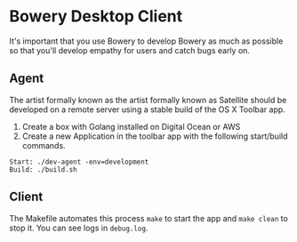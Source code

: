 # Bowery Desktop Client
It's important that you use Bowery to develop Bowery as much as possible so that you'll develop empathy for users and catch bugs early on.


## Agent
The artist formally known as the artist formally known as Satellite should be developed on a remote server using a stable build of the OS X Toolbar app.

1. Create a box with Golang installed on Digital Ocean or AWS
2. Create a new Application in the toolbar app with the following start/build commands.
```
Start: ./dev-agent -env=development
Build: ./build.sh
```

## Client
The Makefile automates this process `make` to start the app and `make clean` to stop it. You can see logs in `debug.log`.

